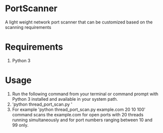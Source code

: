 # PortScanner
A light weight network port scanner that can be customized based on the scanning requirements

Requirements
============
1. Python 3

Usage
=====
1. Run the following command from your terminal or command prompt with Python 3 installed and available in your system path.
2. 'python thread_port_scan.py <website-to-be-scanned> <number-of-threads> <starting-port-range> <ending-port-range>'
3. For example 'python thread_port_scan.py example.com 20 10 100' command scans the example.com for open ports with 20 threads running simultaneously and for port numbers ranging between 10 and 99 only.
